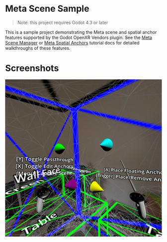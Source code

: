 # Meta Scene Sample

> Note: this project requires Godot 4.3 or later

This is a sample project demonstrating the Meta scene and spatial anchor features supported by the Godot OpenXR Vendors plugin.
See the [Meta Scene Manager](https://godotvr.github.io/godot_openxr_vendors/manual/meta/scene_manager.html)
or [Meta Spatial Anchors](https://godotvr.github.io/godot_openxr_vendors/manual/meta/spatial_anchors.html)
tutorial docs for detailed walkthroughs of these features.

# Screenshots

![Screenshot](screenshots/meta_sceen_screenshot_01.png)
